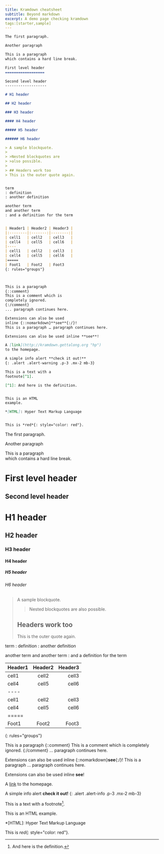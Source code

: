 ```yaml
---
title: Kramdown cheatsheet
subtitle: Beyond markdown
excerpt: A demo page checking kramdown
tags:[starter,sample]
---
```


```markdown
The first paragraph.

Another paragraph

This is a paragraph  
which contains a hard line break.

First level header
==================

Second level header
-------------------

# H1 header

## H2 header

### H3 header

#### H4 header

##### H5 header

###### H6 header

> A sample blockquote.
>
> >Nested blockquotes are
> >also possible.
>
> ## Headers work too
> This is the outer quote again.


term
: definition
: another definition

another term
and another term
: and a definition for the term


| Header1 | Header2 | Header3 |
|:--------|:-------:|--------:|
| cell1   | cell2   | cell3   |
| cell4   | cell5   | cell6   |
|----
| cell1   | cell2   | cell3   |
| cell4   | cell5   | cell6   |
|=====
| Foot1   | Foot2   | Foot3
{: rules="groups"}



This is a paragraph
{::comment}
This is a comment which is
completely ignored.
{:/comment}
... paragraph continues here.

Extensions can also be used
inline {::nomarkdown}**see**{:/}!
This is a paragraph … paragraph continues here.

Extensions can also be used inline **see**!

A [link](http://kramdown.gettalong.org "hp")
to the homepage.

A simple info alert **check it out!**
{: .alert .alert-warning .p-3 .mx-2 mb-3}

This is a text with a
footnote[^1].

[^1]: And here is the definition.


This is an HTML
example.

*[HTML]: Hyper Text Markup Language


This is *red*{: style="color: red"}.
```

The first paragraph.

Another paragraph

This is a paragraph  
which contains a hard line break.

First level header
==================

Second level header
-------------------

# H1 header

## H2 header

### H3 header

#### H4 header

##### H5 header

###### H6 header

> A sample blockquote.
>
> >Nested blockquotes are
> >also possible.
>
> ## Headers work too
> This is the outer quote again.


term
: definition
: another definition

another term
and another term
: and a definition for the term


| Header1 | Header2 | Header3 |
|:--------|:-------:|--------:|
| cell1   | cell2   | cell3   |
| cell4   | cell5   | cell6   |
|----
| cell1   | cell2   | cell3   |
| cell4   | cell5   | cell6   |
|=====
| Foot1   | Foot2   | Foot3
{: rules="groups"}



This is a paragraph
{::comment}
This is a comment which is
completely ignored.
{:/comment}
... paragraph continues here.

Extensions can also be used
inline {::nomarkdown}**see**{:/}!
This is a paragraph … paragraph continues here.

Extensions can also be used inline **see**!

A [link](http://kramdown.gettalong.org "hp")
to the homepage.

A simple info alert **check it out!**
{: .alert .alert-info .p-3 .mx-2 mb-3}

This is a text with a
footnote[^1].

[^1]: And here is the definition.


This is an HTML
example.

*[HTML]: Hyper Text Markup Language


This is *red*{: style="color: red"}.